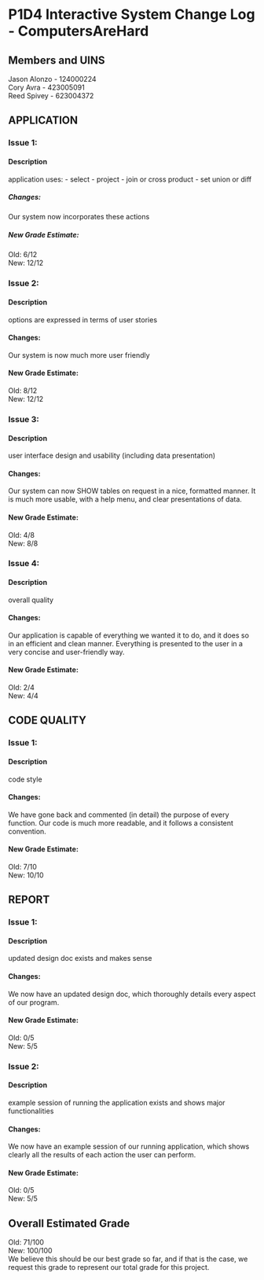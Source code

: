 # P1D4 Interactive System Change Log - ComputersAreHard

## Members and UINS
Jason Alonzo - 124000224<br>
Cory Avra - 423005091<br>
Reed Spivey - 623004372


## APPLICATION

### Issue 1:
#### Description
application uses: - select - project - join or cross product - set union or diff	
##### Changes:
Our system now incorporates these actions  
##### New Grade Estimate:
Old: 6/12<br>
New: 12/12

### Issue 2:
#### Description
options are expressed in terms of user stories
#### Changes:
Our system is now much more user friendly
#### New Grade Estimate:
Old: 8/12<br>
New: 12/12

### Issue 3:
#### Description
user interface design and usability (including data presentation)
#### Changes:
Our system can now SHOW tables on request in a nice, formatted manner. It is much more usable, with a help menu, and clear presentations of data. 
#### New Grade Estimate:
Old: 4/8<br>
New: 8/8

### Issue 4:
#### Description
overall quality
#### Changes:
Our application is capable of everything we wanted it to do, and it does so in an efficient and clean manner. Everything is presented to the user in a very concise and user-friendly way.
#### New Grade Estimate:
Old: 2/4<br>
New: 4/4

## CODE QUALITY

### Issue 1:
#### Description
code style
#### Changes:
We have gone back and commented (in detail) the purpose of every function. Our code is much more readable, and it follows a consistent convention. 
#### New Grade Estimate:
Old: 7/10<br>
New: 10/10

## REPORT

### Issue 1:
#### Description
updated design doc exists and makes sense	
#### Changes:
We now have an updated design doc, which thoroughly details every aspect of our program.
#### New Grade Estimate:
Old: 0/5<br>
New: 5/5

### Issue 2:
#### Description
example session of running the application exists and shows major functionalities	
#### Changes:
We now have an example session of our running application, which shows clearly all the results of each action the user can perform.
#### New Grade Estimate:
Old: 0/5<br>
New: 5/5

## Overall Estimated Grade
Old: 71/100<br>
New: 100/100 <br>
We believe this should be our best grade so far, and if that is the case, we request this grade to represent our total grade for this project.